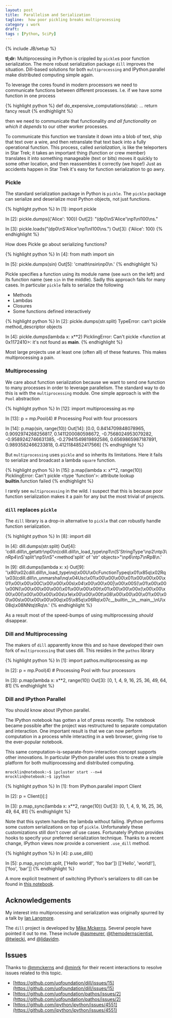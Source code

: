 ```yaml
---
layout: post
title:  Parallelism and Serialization
tagline:  how poor pickling breaks multiprocessing
category : work
draft:
tags : [Python, SciPy]
---
```

{% include JB/setup %}

**tl;dr:** Multiprocessing in Python is crippled by `pickle`s poor function
serialization.  The more robust serialization package `dill` improves the
situation.  Dill-based solutions for both `multiprocessing` and
IPython.parallel make distributed computing simple again.

To leverage the cores found in modern processors we need to communicate
functions between different processes.  I.e. if we have some function in one
process

{% highlight python %}
def do_expensive_computations(data):
    ...
    return fancy result
{% endhighlight %}

then we need to communicate that functionality *and all functionality on which
it depends* to our other worker processes.

To communicate this function we translate it down into a blob of text, ship
that text over a wire, and then retranslate that text back into a fully
operational function.  This process, called *serialization*, is like
the teleporters in Star Trek; it takes an important thing (function or crew
member) translates it into something manageable (text or bits) moves it quickly
to some other location, and then reassembles it correctly (we hope!)  Just as
accidents happen in Star Trek it's easy for function serialization to go awry.


### Pickle

The standard serialization package in Python is `pickle`.  The `pickle` package
can serialize and deserialize most Python objects, not just functions.

{% highlight python %}
In [1]: import pickle

In [2]: pickle.dumps({'Alice': 100})
Out[2]: "(dp0\nS'Alice'\np1\nI100\ns."

In [3]: pickle.loads("(dp0\nS'Alice'\np1\nI100\ns.")
Out[3]: {'Alice': 100}
{% endhighlight %}

How does Pickle go about serializing functions?

{% highlight python %}
In [4]: from math import sin

In [5]: pickle.dumps(sin)
Out[5]: 'cmath\nsin\np0\n.'
{% endhighlight %}

Pickle specifies a function using its module name (see `math` on the left) and
its function name (see `sin` in the middle).  Sadly this approach fails for
many cases.  In particular `pickle` fails to serialize the following

*   Methods
*   Lambdas
*   Closures
*   Some functions defined interactively

{% highlight python %}
In [2]: pickle.dumps(str.split)
TypeError: can't pickle method_descriptor objects

In [4]: pickle.dumps(lambda x: x**2)
PicklingError: Can't pickle <function <lambda> at 0x1172410>: it's not found as
__main__.<lambda>
{% endhighlight %}

Most large projects use at least one (often all) of these features.  This makes
multiprocessing a pain.


### Multiprocessing

We care about function serialization because we want to send one function to
many processes in order to leverage parallelism.  The standard way to do this
is with the `multiprocessing` module.  One simple approach is with the `Pool`
abstraction

{% highlight python %}
In [12]: import multiprocessing as mp

In [13]: p = mp.Pool(4)  # Processing Pool with four processors

In [14]: p.map(sin, range(10))
Out[14]:
[0.0,
 0.8414709848078965,
 0.9092974268256817,
 0.1411200080598672,
-0.7568024953079282,
-0.9589242746631385,
-0.27941549819892586,
 0.6569865987187891,
 0.9893582466233818,
 0.4121184852417566]
{% endhighlight %}

But `multiprocessing` uses `pickle` and so inherits its limitations.  Here it
fails to serialize and broadcast a lambda `square` function.

{% highlight python %}
In [15]: p.map(lambda x: x**2, range(10))
PicklingError: Can't pickle <type 'function'>: attribute lookup
__builtin__.function failed
{% endhighlight %}

I rarely see `multiprocessing` in the wild.  I suspect that this is because
poor function serialization makes it a pain for any but the most trivial
of projects.


### `dill` replaces `pickle`

The `dill` library is a drop-in alternative to `pickle` that *can* robustly
handle function serialization.

{% highlight python %}
In [8]: import dill

In [4]: dill.dumps(str.split)
Out[4]:
'cdill.dill\n_getattr\np0\n(cdill.dill\n_load_type\np1\n(S\'StringType\'\np2\ntp3\nRp4\nS\'split\'\np5\nS"<method\'split\' of \'str\' objects>"\np6\ntp7\nRp8\n.'

In [9]: dill.dumps(lambda x: x)
Out[9]:
'\x80\x02cdill.dill\n_load_type\nq\x00U\x0cFunctionTypeq\x01\x85q\x02Rq\x03(cdill.dill\n_unmarshal\nq\x04Usc\x01\x00\x00\x00\x01\x00\x00\x00\x01\x00\x00\x00C\x00\x00\x00s\x04\x00\x00\x00|\x00\x00S(\x01\x00\x00\x00N(\x00\x00\x00\x00(\x01\x00\x00\x00t\x01\x00\x00\x00x(\x00\x00\x00\x00(\x00\x00\x00\x00s\x1e\x00\x00\x00<ipython-input-9-70b342a16b4d>t\x08\x00\x00\x00<lambda>\x01\x00\x00\x00s\x00\x00\x00\x00q\x05\x85q\x06Rq\x07c__builtin__\n__main__\nU\x08<lambda>q\x08NNtq\tRq\n.'
{% endhighlight %}

As a result most of the speed-bumps of using multiprocessing *should*
disappear.


### Dill and Multiprocessing

The makers of `dill` apparently know this and so have developed their own fork
of `multiprocessing` that uses dill.  This resides in the `pathos` library

{% highlight python %}
In [1]: import pathos.multiprocessing as mp

In [2]: p = mp.Pool(4)  # Processing Pool with four processors

In [3]: p.map(lambda x: x**2, range(10))
Out[3]: [0, 1, 4, 9, 16, 25, 36, 49, 64, 81]
{% endhighlight %}


### Dill and IPython Parallel

You should know about IPython parallel.

The IPython notebook has gotten a lot of press recently.  The notebook became
possible after the project was restructured to separate computation and
interaction.  One important result is that we can now perform computation in a
process while interacting in a web browser, giving rise to the ever-popular notebook.

This same computation-is-separate-from-interaction concept supports other
innovations.  In particular IPython parallel uses this to create a simple
platform for both multiprocessing and distributed computing.

    mrocklin@notebook:~$ ipcluster start --n=4
    mrocklin@notebook:~$ ipython

{% highlight python %}
In [1]: from IPython.parallel import Client

In [2]: p = Client()[:]

In [3]: p.map_sync(lambda x: x**2, range(10))
Out[3]: [0, 1, 4, 9, 16, 25, 36, 49, 64, 81]
{% endhighlight %}

Note that this system handles the lambda without failing.  IPython performs
some custom serializations on top of `pickle`.  Unfortunately these
customizations still don't cover *all* use cases.  Fortunately IPython provides
hooks to specify your preferred serialization technique.  Thanks to a recent
change, IPython views now provide a convenient `.use_dill` method.

{% highlight python %}
In [4]: p.use_dill()

In [5]: p.map_sync(str.split, ['Hello world!', 'foo bar'])
[['Hello', 'world!'], ['foo', 'bar']]
{% endhighlight %}

A more explicit treatment of switching IPython's serializers to dill can be
found in [this notebook](http://nbviewer.ipython.org/5241793).


Acknowledgements
----------------

My interest into multiprocessing and serialization was originally spurred by a
talk by [Ian Langmore](http://ianlangmore.com/about).

The `dill` project is developed by [Mike
Mckerns](http://www.cacr.caltech.edu/~mmckerns/my).  Several people have
pointed it out to me.  These include
[@asmeurer](https://github.com/asmeurer),
[@themodernscientist](https://twitter.com/themodernscientist),
[@twiecki](https://twitter.com/TWiecki),
and [@lidavidm](https://github.com/lidavidm).

Issues
------

Thanks to [@mmckerns](http://www.cacr.caltech.edu/~mmckerns/my) and
[@minrk](https://github.com/minrk/) for their recent interactions to resolve
issues related to this topic.

*   [https://github.com/uqfoundation/dill/issues/15](https://github.com/uqfoundation/dill/issues/15)
*   [https://github.com/uqfoundation/pathos/issues/2](https://github.com/uqfoundation/pathos/issues/2)
*   [https://github.com/ipython/ipython/issues/4551](https://github.com/ipython/ipython/issues/4551)
